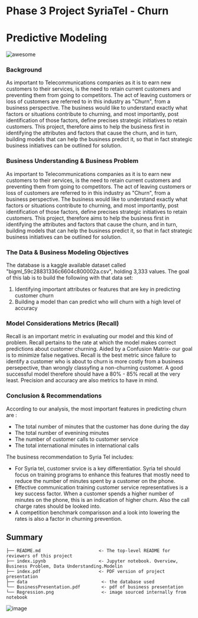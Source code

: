 # Phase 3 Project SyriaTel - Churn
# Predictive Modeling

![awesome](https://idsb.tmgrup.com.tr/ly/uploads/images/2020/06/05/39374.jpg)

### Background
As important to Telecommunications companies as it is to earn new customers to their services, is the need to retain current customers and preventing them from going to competitors. The act of leaving customers or loss of customers are referred to in this industry as "Churn", from a business perspective. The business would like to understand exactly what factors or situations contribute to churning, and most importantly, post identification of those factors, define precises strategic initiatives to retain customers. This project, therefore aims to help the business first in identifying the attributes and factors that cause the churn, and in turn, building models that can help the business predict it, so that in fact strategic business initiatives can be outlined for solution.

### Business Understanding & Business Problem
As important to Telecommunications companies as it is to earn new customers to their services, is the need to retain current customers and preventing them from going to competitors. The act of leaving customers or loss of customers are referred to in this industry as "Churn", from a business perspective. The business would like to understand exactly what factors or situations contribute to churning, and most importantly, post identification of those factors, define precises strategic initiatives to retain customers. This project, therefore aims to help the business first in identifying the attributes and factors that cause the churn, and in turn, building models that can help the business predict it, so that in fact strategic business initiatives can be outlined for solution.


### The Data & Business Modeling Objectives
The database is a kaggle available dataset called "bigml_59c28831336c6604c800002a.csv", holding 3,333 values. 
The goal of this lab is to build the following with that data set: 
1) Identifying important attributes or features that are key in predicting customer churn
2) Building a model than can predict who will churn with a high level of accuracy

### Model Considerations Metrics (Recall)

Recall is an important metric in evaluating our model and this kind of problem. Recall pertains to the rate at which the model makes correct predictions about customer churning. Aided by a Confusion Matrix- our goal is to minimize false negatives. Recall is the best metric since failure to identify a customer who is about to churn is more costly from a business persepective, than wrongly classyfing a non-churning customer. A good successful model therefore should have a 80% - 85% recall at the very least. Precision and accuracy are also metrics to have in mind.

### Conclusion & Recommendations

According to our analysis, the most important features in predicting churn are :

* The total number of minutes that the customer has done during the day
* The total number of evenining minutes
* The number of customer calls to customer service
* The total international minutes in international calls

The business recommendation to Syria Tel includes:
* For Syria tel, customer srvice is a key differentiatior. Syria tel should focus on training programs to enhance this features that mostly need to reduce the number of minutes spent by a customer on the phone. 
* Effective communication training customer service representatives is a key success factor. When a customer spends a higher number of minutes on the phone, this is an indication of higher churn. Also the call charge rates should be looked into. 
* A competition benchmark comparisson and a look into lowering the rates is also a factor in churning prevention.


## Summary
```
├── README.md                      <- The top-level README for reviewers of this project
├── index.ipynb                    <- Jupyter notebook. Overview, Business Problem, Data Understanding.Modelin
├── index.pdf                      <- PDF version of project presentation
├── data                            <- the database used 
└── BusinessPresentation.pdf        <- pdf of business presentation
└── Regression.png                  <- image sourced internally from notebook
```
![image](https://user-images.githubusercontent.com/102439898/228536267-8d3f8926-d49f-4557-add4-8b517261c6cd.png)

